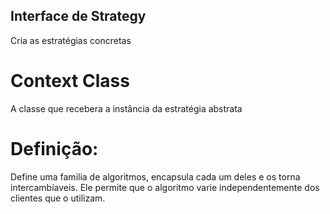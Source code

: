 ## Interface de Strategy
Cria as estratégias concretas 

# Context Class
A classe que recebera a instância da estratégia abstrata

# Definição: 
Define uma familia de algoritmos, encapsula cada um deles e os torna intercambíaveis. 
Ele permite que o algoritmo varie independentemente dos clientes que o utilizam.